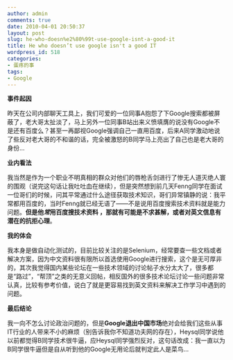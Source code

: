 ```yaml
---
author: admin
comments: true
date: 2010-04-01 20:50:37
layout: post
slug: he-who-doesn%e2%80%99t-use-google-isnt-a-good-it
title: He who doesn’t use google isn't a good IT
wordpress_id: 518
categories:
- 蛋疼的事
tags:
- Google
---
```


**事件起因**

昨天在公司内部聊天工具上，我们可爱的一位同事A抱怨了下Google搜索都被屏蔽了，老大哥太扯淡了，马上另外一位同事B站出来义愤填膺的说没有Google不是还有百度么？甚至一再鄙视Google强调自己一直用百度，后来A同学激动地说了些反对老大哥的不和谐的话，完全被激怒的B同学马上亮出了自己也是老大哥的身份...

**业内看法**

我当然是作为一个职业不明真相的群众对他们的唇枪舌剑进行了惨无人道灭绝人寰的围观（说完这句话让我吐吐血在继续），但是突然想到前几天Fenng同学在面试一位哥们的时候，问其平常通过什么途径获取技术知识，哥们异常镇静的说：我平常都用百度的，当时Fenng就已经无语了——不是说用百度搜索技术资料就是能力问题。**但是他*常*用百度搜技术资料 ，那就有可能是不求甚解，或者对英文信息有潜在的抗拒心理**。

**我的体会**

我本身是做自动化测试的，目前比较关注的是Selenium，经常要查一些文档或者解决方案，因为中文资料很有限所以首选使用Google进行搜索，这个是无可厚非的，其次我觉得国内某些论坛在一些技术领域的讨论帖子水分太大了，很多都是“路过”，“帮顶”之类的无意义回帖，相反国外的很多技术论坛讨论一些问题非常认真，比较有参考价值，说白了就是更容易找到英文资料来解决工作学习中遇到的问题。

**最后结论**

我一向不怎么讨论政治问题的，但是**Google退出中国市场**绝对会给我们这些从事IT行业的人带来不小的麻烦（别告诉我你不知道功夫网的存在），Heysql同学说他以前都觉得B同学技术很牛逼，应Heysql同学强烈反对，这句话改成：我一直以为B同学很牛逼但是自从听到他的Google无用论后就判定此人是菜鸟...
